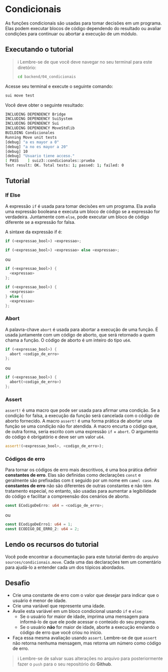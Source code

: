 # Condicionais

As funções condicionais são usadas para tomar decisões em um programa. Elas podem executar blocos de código dependendo do resultado ou avaliar condições para continuar ou abortar a execução de um módulo.

## Executando o tutorial

> :information_source: Lembre-se de que você deve navegar no seu terminal para este diretório:
>```sh
>cd backend/04_condicionais
>```

Acesse seu terminal e execute o seguinte comando:

```sh
sui move test
```

Você deve obter o seguinte resultado:
```sh
INCLUDING DEPENDENCY Bridge
INCLUDING DEPENDENCY SuiSystem
INCLUDING DEPENDENCY Sui
INCLUDING DEPENDENCY MoveStdlib
BUILDING Condicionales
Running Move unit tests
[debug] "a es mayor a 0"
[debug] "a no es mayor a 20"
[debug] 10
[debug] "Usuario tiene acceso."
[ PASS    ] suiz3::condicionales::prueba
Test result: OK. Total tests: 1; passed: 1; failed: 0
```

## Tutorial

### If Else

A expressão `if` é usada para tomar decisões em um programa. Ela avalia uma expressão booleana e executa um bloco de código se a expressão for verdadeira. Juntamente com `else`, pode executar um bloco de código diferente se a expressão for falsa.

A sintaxe da expressão if é:

```rust
if (<expressao_bool>) <expressao>;
```
```rust
if (<expressao_bool>) <expressao> else <expressao>;
```

ou

```rust
if (<expressao_bool>) {
  <expressao>
};
```
```rust
if (<expressao_bool>) {
  <expressao>
} else {
  <expressao>
};
```

### Abort

A palavra-chave `abort` é usada para abortar a execução de uma função. É usada juntamente com um código de aborto, que será retornado a quem chama a função. O código de aborto é um inteiro do tipo `u64`.

```rust
if (<expressao_bool>) {
  abort <codigo_de_erro>
};
```
ou
```rust
if (<expressao_bool>) {
  abort(<codigo_de_erro>)
};
```

### Assert

`assert!` é uma macro que pode ser usada para afirmar uma condição. Se a condição for falsa, a execução da função será cancelada com o código de aborto fornecido. A macro `assert!` é uma forma prática de abortar uma função se uma condição não for atendida. A macro encurta o código que, de outra forma, seria escrito com uma expressão `if` + `abort`. O argumento do código é obrigatório e deve ser um valor `u64`.

```rust
assert!(<expressao_bool>, <codigo_de_erro>);
```

### Códigos de erro

Para tornar os códigos de erro mais descritivos, é uma boa prática definir **constantes de erro**. Elas são definidas como declarações `const` e geralmente são prefixadas com `E` seguido por um nome em `camel case`. As **constantes de erro** não são diferentes de outras constantes e não têm tratamento especial, no entanto, são usadas para aumentar a legibilidade do código e facilitar a compreensão dos cenários de aborto.

```rust
const ECodigoDeErro: u64 = <codigo_de_erro>;
```
ou
```rust
const ECodigoDeErro1: u64 = 1;
const ECODIGO_DE_ERRO_2: u64 = 2;
```

## Lendo os recursos do tutorial

Você pode encontrar a documentação para este tutorial dentro do arquivo `sources/condicionais.move`. Cada uma das declarações tem um comentário para ajudá-lo a entender cada um dos tópicos abordados.

## Desafio

* Crie uma constante de erro com o valor que desejar para indicar que o usuário é menor de idade.
* Crie uma variável que represente uma idade.
* Avalie esta variável em um bloco condicional usando `if` e `else`:
  * Se o usuário for maior de idade, imprima uma mensagem para informá-lo de que ele pode acessar o conteúdo do seu programa.
  * Se o usuário **não** for maior de idade, aborte a execução enviando o código de erro que você criou no início.
* Faça essa mesma avaliação usando `assert`. Lembre-se de que `assert` não retorna nenhuma mensagem, mas retorna um número como código de erro.

> :information_source: Lembre-se de salvar suas alterações no arquivo para posteriormente fazer o `push` para o seu repositório do **Github**.
